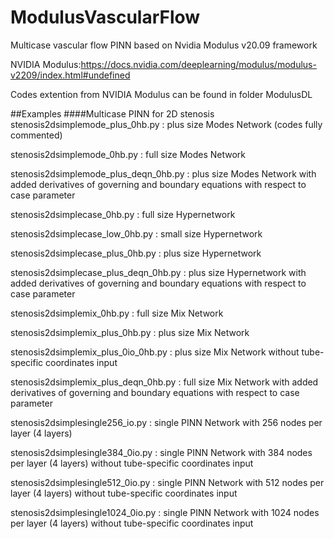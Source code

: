 # ModulusVascularFlow
Multicase vascular flow PINN based on Nvidia Modulus v20.09 framework

NVIDIA Modulus:https://docs.nvidia.com/deeplearning/modulus/modulus-v2209/index.html#undefined

Codes extention from NVIDIA Modulus can be found in folder ModulusDL

##Examples
####Multicase PINN for 2D stenosis
stenosis2dsimplemode_plus_0hb.py : plus size Modes Network (codes fully commented)
	
stenosis2dsimplemode_0hb.py : full size Modes Network
	
stenosis2dsimplemode_plus_deqn_0hb.py : plus size Modes Network with added derivatives of governing and boundary equations with respect to case parameter

stenosis2dsimplecase_0hb.py : full size Hypernetwork

stenosis2dsimplecase_low_0hb.py : small size Hypernetwork
	
stenosis2dsimplecase_plus_0hb.py : plus size Hypernetwork
	
stenosis2dsimplecase_plus_deqn_0hb.py : plus size Hypernetwork with added derivatives of governing and boundary equations with respect to case parameter
	
stenosis2dsimplemix_0hb.py : full size Mix Network
	
stenosis2dsimplemix_plus_0hb.py : plus size Mix Network
	
stenosis2dsimplemix_plus_0io_0hb.py : plus size Mix Network without tube-specific coordinates input
	
stenosis2dsimplemix_plus_deqn_0hb.py : full size Mix Network with added derivatives of governing and boundary equations with respect to case parameter
	
stenosis2dsimplesingle256_io.py : single PINN Network with 256 nodes per layer (4 layers)
	
stenosis2dsimplesingle384_0io.py : single PINN Network with 384 nodes per layer (4 layers) without tube-specific coordinates input
	
stenosis2dsimplesingle512_0io.py : single PINN Network with 512 nodes per layer (4 layers) without tube-specific coordinates input
	
stenosis2dsimplesingle1024_0io.py : single PINN Network with 1024 nodes per layer (4 layers) without tube-specific coordinates input
